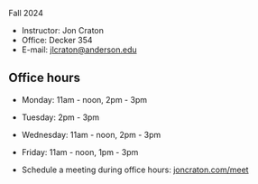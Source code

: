 Fall 2024

<main>

- Instructor: Jon Craton
- Office: Decker 354
- E-mail: [jlcraton@anderson.edu](mailto:jlcraton@anderson.edu)

Office hours
------------

- Monday: 11am - noon, 2pm - 3pm
- Tuesday: 2pm - 3pm
- Wednesday: 11am - noon, 2pm - 3pm
- Friday: 11am - noon, 1pm - 3pm

- Schedule a meeting during office hours: [joncraton.com/meet](https://joncraton.com/meet)
